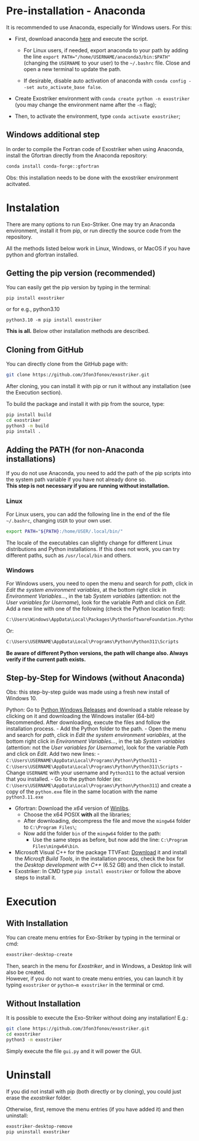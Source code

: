 # Pre-installation - Anaconda

It is recommended to use Anaconda, especially for Windows users. For this:

- First, download anaconda [here](https://www.anaconda.com/products/individual#download-section) and execute the script.

    - For Linux users, if needed, export anaconda to your path by adding the line `export PATH="/home/USERNAME/anaconda3/bin:$PATH"` (changing the `USERNAME` to your user) to the `~/.bashrc` file. Close and open a new terminal to update the path.

    - If desirable, disable auto activation of anaconda with `conda config --set auto_activate_base false`.

- Create Exostriker environment with `conda create python -n exostriker` (you may change the environment name after the `-n` flag);

- Then, to activate the environment, type `conda activate exostriker`;

## Windows additional step

In order to compile the Fortran code of Exostriker when using Anaconda, install the Gfortran directly from the Anaconda repository:

```bash
conda install conda-forge::gfortran
```

Obs: this installation needs to be done with the exostriker environment acitvated.

# Instalation

There are many options to run Exo-Striker. One may try an Anaconda environment, install it from pip, or run directly the source code from the repository.  

All the methods listed below work in Linux, Windows, or MacOS if you have python and gfortran installed.

## Getting the pip version (recommended)
You can easily get the pip version by typing in the terminal:

```
pip install exostriker
```
or for e.g., python3.10

```
python3.10 -m pip install exostriker
```

**This is all.** Below other installation methods are described.

## Cloning from GitHub

You can directly clone from the GitHub page with:

```bash
git clone https://github.com/3fon3fonov/exostriker.git
```

After cloning, you can install it with pip or run it without any installation (see the Execution section).  

To build the package and install it with pip from the source, type:  

```bash
pip install build
cd exostriker
python3 -m build
pip install .
```

## Adding the PATH (for non-Anaconda installations)
If you do not use Anaconda, you need to add the path of the pip scripts into the system path variable if you have not already done so.  
**This step is not necessary if you are running without installation.**

### Linux
For Linux users, you can add the following line in the end of the file `~/.bashrc`, changing `USER` to your own user.

```bash
export PATH="${PATH}:/home/USER/.local/bin/"
```

The locale of the executables can slightly change for different Linux distributions and Python installations. If this does not work, you can try different paths, such as `/usr/local/bin` and others.


### Windows
For Windows users, you need to open the menu and search for *path*, click in *Edit the system environment variables*, at the bottom right click in *Environment Variables...*, in the tab *System variables* (attention: not the *User variables for Username*), look for the variable *Path* and click on *Edit*. Add a new line with one of the following (check the Python location first):

```bash
C:\Users\Windows\AppData\Local\Packages\PythonSoftwareFoundation.Python.3.11_qbz5n2kfra8p0\LocalCache\local-packages\Python311\Scripts
```

Or:

```bash
C:\Users\USERNAME\AppData\Local\Programs\Python\Python311\Scripts
```

**Be aware of different Python versions, the path will change also. Always verify if the current path exists.**

## Step-by-Step for Windows (without Anaconda)
Obs: this step-by-step guide was made using a fresh new install of Windows 10.

Python: Go to [Python Windows Releases](https://www.python.org/downloads/windows/) and download a stable release by clicking on it and downloading the Windows installer (64-bit) Recommended. After downloading, execute the files and follow the installation process.
    - Add the Python folder to the path.
        - Open the menu and search for *path*, click in *Edit the system environment variables*, at the bottom right click in *Environment Variables...*, in the tab *System variables* (attention: not the *User variables for Username*), look for the variable *Path* and click on *Edit*. Add two new lines:
            - `C:\Users\USERNAME\AppData\Local\Programs\Python\Python311`
            - `C:\Users\USERNAME\AppData\Local\Programs\Python\Python311\Scripts`
            - Change `USERNAME` with your username and `Python311` to the actual version that you installed.
    - Go to the python folder (ex: `C:\Users\USERNAME\AppData\Local\Programs\Python\Python311`) and create a copy of the `python.exe` file in the same location with the name `python3.11.exe`
- Gfortran: Download the *x64* version of [Winlibs](https://winlibs.com).
    - Choose the x64 POSIX **with** all the libraries;
    - After downloading, decompress the file and move the `mingw64` folder to `C:\Program Files\`;
    - Now add the folder `bin` of the `mingw64` folder to the path:
         - Use the same steps as before, but now add the line: `C:\Program Files\mingw64\bin`.
- Microsoft Visual C++ for the package TTVFast: [Download](https://visualstudio.microsoft.com/visual-cpp-build-tools/) it and install the *Microsft Build Tools*, in the installation process, check the box for the *Desktop development with C++* (6.52 GB) and then click to install.
- Exostriker: In CMD type `pip install exostriker` or follow the above steps to install it.

# Execution

## With Installation
You can create menu entries for Exo-Striker by typing in the terminal or cmd:  

```bash
exostriker-desktop-create
```

Then, search in the menu for *Exostriker*, and in Windows, a Desktop link will also be created.  
However, if you do not want to create menu entries, you can launch it by typing `exostriker` or `python—m exostriker` in the terminal or cmd.

## Without Installation
It is possible to execute the Exo-Striker without doing any installation! E.g.: 

```bash
git clone https://github.com/3fon3fonov/exostriker.git
cd exostriker
python3 -m exostriker
```


Simply execute the file `gui.py` and it will power the GUI.

# Uninstall
If you did not install with pip (both directly or by cloning), you could just erase the *exostriker* folder.  

Otherwise, first, remove the menu entries (if you have added it) and then uninstall:

```bash
exostriker-desktop-remove
pip uninstall exostriker
```
